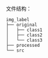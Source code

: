 文件结构：

```text
img_label
├── original
│   ├── class1
│   ├── class2
│   └── class3
├── processed
└── src
```
